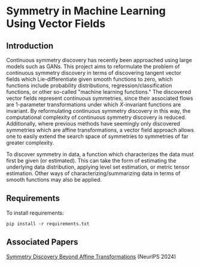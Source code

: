 # Symmetry in Machine Learning Using Vector Fields

## Introduction

Continuous symmetry discovery has recently been approached using large models such as GANs. This project aims to reformulate the problem of continuous symmetry discovery in terms of discovering tangent vector fields which Lie-differentiate given smooth functions to zero, which functions include probability distributions, regression/classification functions, or other so-called "machine learning functions." The discovered vector fields represent continuous symmetries, since their associated flows are 1-parameter transformations under which $X$-invariant functions are invariant. By reformulating continuous symmetry discovery in this way, the computational complexity of continuous symmetry discovery is reduced. Additionally, where previous methods have seemingly only discovered symmetries which are affine transformations, a vector field approach allows one to easily extend the search space of symmetries to symmetries of far greater complexity.

To discover symmetry in data, a function which characterizes the data must first be given (or estimated). This can take the form of estimating the underlying data distribution, applying level set estimation, or metric tensor estimation. Other ways of characterizing/summarizing data in terms of smooth functions may also be applied.

## Requirements

To install requirements:

```setup
pip install -r requirements.txt
```

## Associated Papers

[Symmetry Discovery Beyond Affine Transformations](https://arxiv.org/abs/2406.03619) (NeurIPS 2024)
